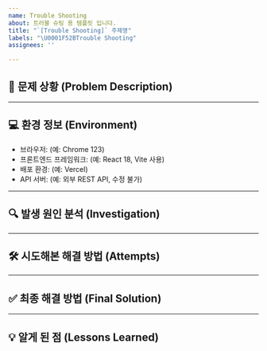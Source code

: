 ```yaml
---
name: Trouble Shooting
about: 트러블 슈팅 용 템플릿 입니다.
title: "`[Trouble Shooting]` 주제명"
labels: "\U0001F52BTrouble Shooting"
assignees: ''

---
```


## 🐞 문제 상황 (Problem Description)
<!-- 
무엇이 문제였는지를 명확하게 설명해주세요. 
가능하면 스크린샷, 콘솔 에러, 동작 영상 등도 첨부해주세요. 
예: 버튼 클릭 시 아무 동작 없음, 콘솔에 500 에러 발생 등 
-->

---

## 💻 환경 정보 (Environment)
<!-- 
문제가 발생한 환경 정보를 적어주세요.
해당 정보를 기반으로 같은 환경에서 재현할 수 있습니다.
비워도 괜찮습니다.
-->

- 브라우저: (예: Chrome 123)
- 프론트엔드 프레임워크: (예: React 18, Vite 사용)
- 배포 환경: (예: Vercel)
- API 서버: (예: 외부 REST API, 수정 불가)

---

## 🔍 발생 원인 분석 (Investigation)
<!-- 
문제의 원인을 어떻게 추적했는지, 의심했던 부분과 실제 원인을 기록해주세요.
콘솔 로그, 브레이크포인트, 조건 테스트 등 어떤 방법을 사용했는지도 좋습니다. 
-->

---

## 🛠 시도해본 해결 방법 (Attempts)
<!-- 
시도했던 해결 방법과 결과를 간단히 남겨주세요.
이모지를 활용하면 상태를 한눈에 파악하기 좋습니다.

✅ 성공  
❌ 실패  
⚠ 정확한 결과 판단 어려움 
-->

---

## ✅ 최종 해결 방법 (Final Solution)
<!-- 
문제를 어떻게 해결했는지를 명확하게 작성해주세요. 
해결한 코드 일부나 설정 변경 내용이 있다면 포함해도 좋습니다.
팀원들이 동일한 이슈를 겪었을 때 참고할 수 있도록 정리해주세요.
-->

---

## 💡 알게 된 점 (Lessons Learned)
<!-- 
이번 문제를 통해 새롭게 알게 된 점, 문서화하고 싶은 포인트,
앞으로 같은 문제가 발생하지 않도록 하기 위한 교훈 등을 작성해주세요. 
TIL와 연관된다면 넘버로 링크 해주셔도 좋습니다.
-->
